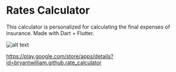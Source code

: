 # Rates Calculator
This calculator is personalized for calculating the final expenses of insurance. Made with Dart + Flutter.

![alt text](https://i.imgur.com/8IUUu2z.png)

https://play.google.com/store/apps/details?id=bryantwilliam.github.rate_calculator
